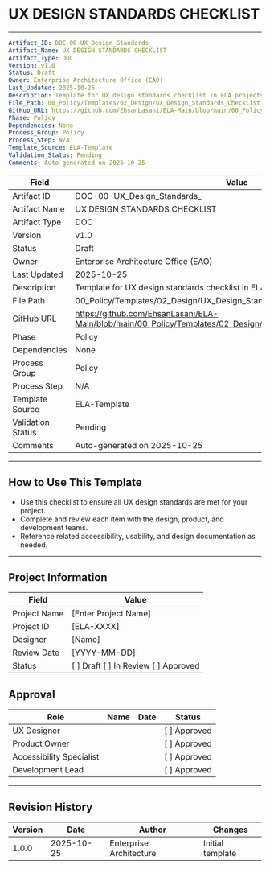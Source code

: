 
# UX DESIGN STANDARDS CHECKLIST

---
```yaml
Artifact_ID: DOC-00-UX_Design_Standards_
Artifact_Name: UX DESIGN STANDARDS CHECKLIST
Artifact_Type: DOC
Version: v1.0
Status: Draft
Owner: Enterprise Architecture Office (EAO)
Last_Updated: 2025-10-25
Description: Template for UX design standards checklist in ELA projects
File_Path: 00_Policy/Templates/02_Design/UX_Design_Standards_Checklist.md
GitHub_URL: https://github.com/EhsanLasani/ELA-Main/blob/main/00_Policy/Templates/02_Design/UX_Design_Standards_Checklist.md
Phase: Policy
Dependencies: None
Process_Group: Policy
Process_Step: N/A
Template_Source: ELA-Template
Validation_Status: Pending
Comments: Auto-generated on 2025-10-25
```

| **Field**           | **Value**                                                                 |
|---------------------|---------------------------------------------------------------------------|
| Artifact ID         | DOC-00-UX_Design_Standards_                                               |
| Artifact Name       | UX DESIGN STANDARDS CHECKLIST                                             |
| Artifact Type       | DOC                                                                       |
| Version             | v1.0                                                                      |
| Status              | Draft                                                                     |
| Owner               | Enterprise Architecture Office (EAO)                                      |
| Last Updated        | 2025-10-25                                                                |
| Description         | Template for UX design standards checklist in ELA projects                |
| File Path           | 00_Policy/Templates/02_Design/UX_Design_Standards_Checklist.md            |
| GitHub URL          | https://github.com/EhsanLasani/ELA-Main/blob/main/00_Policy/Templates/02_Design/UX_Design_Standards_Checklist.md |
| Phase               | Policy                                                                    |
| Dependencies        | None                                                                      |
| Process Group       | Policy                                                                    |
| Process Step        | N/A                                                                       |
| Template Source     | ELA-Template                                                              |
| Validation Status   | Pending                                                                   |
| Comments            | Auto-generated on 2025-10-25                                              |

---

## How to Use This Template
- Use this checklist to ensure all UX design standards are met for your project.
- Complete and review each item with the design, product, and development teams.
- Reference related accessibility, usability, and design documentation as needed.

---

## Project Information
| Field           | Value                |
|-----------------|----------------------|
| Project Name    | [Enter Project Name] |
| Project ID      | [ELA-XXXX]           |
| Designer        | [Name]               |
| Review Date     | [YYYY-MM-DD]         |
| Status          | [ ] Draft [ ] In Review [ ] Approved |

## Approval
| Role                   | Name | Date | Status        |
|------------------------|------|------|--------------|
| UX Designer            |      |      | [ ] Approved |
| Product Owner          |      |      | [ ] Approved |
| Accessibility Specialist|      |      | [ ] Approved |
| Development Lead       |      |      | [ ] Approved |

---

## Revision History
| Version | Date       | Author                  | Changes         |
|---------|------------|-------------------------|-----------------|
| 1.0.0   | 2025-10-25 | Enterprise Architecture | Initial template|
